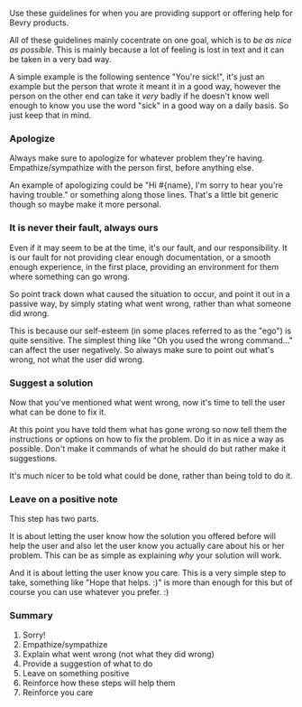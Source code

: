 Use these guidelines for when you are providing support or offering help for Bevry products.

All of these guidelines mainly cocentrate on one goal, which is to *be as nice as possible*. This is mainly because a lot of feeling is lost in text and it can be taken in a very bad way.

A simple example is the following sentence "You're sick!", it's just an example but the person that wrote it meant it in a good way, however the person on the other end can take it *very* badly if he doesn't know well enough to know you use the word "sick" in a good way on a daily basis. So just keep that in mind.

### Apologize

Always make sure to apologize for whatever problem they're having. Empathize/sympathize with the person first, before anything else.

An example of apologizing could be "Hi #{name}, I'm sorry to hear you're having trouble." or something along those lines. That's a little bit generic though so maybe make it more personal.


### It is never their fault, always ours

Even if it may seem to be at the time, it's our fault, and our responsibility. It is our fault for not providing clear enough documentation, or a smooth enough experience, in the first place, providing an environment for them where something can go wrong.

So point track down what caused the situation to occur, and point it out in a passive way, by simply stating what went wrong, rather than what someone did wrong.

This is because our self-esteem (in some places referred to as the "ego") is quite sensitive. The simplest thing like "Oh you used the wrong command..." can affect the user negatively. So always make sure to point out what's wrong, not what the user did wrong.


### Suggest a solution

Now that you've mentioned what went wrong, now it's time to tell the user what can be done to fix it.

At this point you have told them what has gone wrong so now tell them the instructions or options on how to fix the problem. Do it in as nice a way as possible. Don't make it commands of what he should do but rather make it suggestions.

It's much nicer to be told what could be done, rather than being told to do it.


### Leave on a positive note

This step has two parts.

It is about letting the user know how the solution you offered before will help the user and also let the user know you actually care about his or her problem. This can be as simple as explaining *why* your solution will work.

And it is about letting the user know you care. This is a very simple step to take, something like "Hope that helps. :)" is more than enough for this but of course you can use whatever you prefer. :)


### Summary

1. Sorry!
1. Empathize/sympathize
1. Explain what went wrong (not what they did wrong)
1. Provide a suggestion of what to do
1. Leave on something positive
  1. Reinforce how these steps will help them
  1. Reinforce you care

